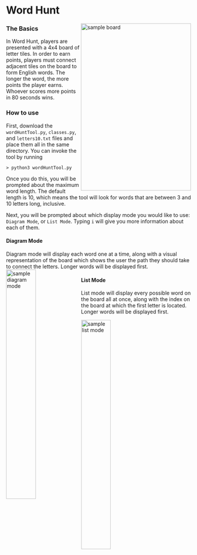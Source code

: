 # Word Hunt  

<img src="https://github.com/k-gerner/Game-Pigeon-Solvers/blob/master/Images/Word%20Hunt/sampleWordHuntBoard.jpeg" alt = "sample board" width="300" height="455" align = "right">     

### The Basics  
In Word Hunt, players are presented with a 4x4 board of letter tiles. In order to earn points, players must connect adjacent tiles on the board to form English words. The longer the word, the more points the player earns. Whoever scores more points in 80 seconds wins.
### How to use
First, download the `wordHuntTool.py`, `classes.py`, and `letters10.txt` files and place them all in the same directory. You can invoke the tool by running  
```
> python3 wordHuntTool.py
```
Once you do this, you will be prompted about the maximum word length. The default length is 10, which means the tool will look for words that are between 3 and 10 letters long, inclusive.  

Next, you will be prompted about which display mode you would like to use: `Diagram Mode`, or `List Mode`. Typing `i` will give you more information about each of them. 
#### Diagram Mode
Diagram mode will display each word one at a time, along with a visual representation of the board which shows the user the path they should take to connect the letters. Longer words will be displayed first.  
<img src="https://github.com/k-gerner/Game-Pigeon-Solvers/blob/master/Images/Word%20Hunt/sampleDiagramMode.png" alt = "sample diagram mode" width = "40%" align = "left">  

#### List Mode
List mode will display every possible word on the board all at once, along with the index on the board at which the first letter is located. Longer words will be displayed first.  

<img src="https://github.com/k-gerner/Game-Pigeon-Solvers/blob/master/Images/Word%20Hunt/sampleListMode.png" alt = "sample list mode" align = "left" width = "40%">  
